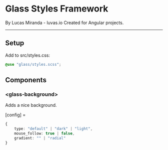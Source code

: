 # Glass Styles Framework
By Lucas Miranda - luvas.io
Created for Angular projects.

---

## Setup

Add to src/styles.css:
```scss
@use "glass/styles.scss";
```

## Components

### \<glass-background>
Adds a nice background.

[config] =
```typescript
{
    type: "default" | "dark" | "light",
    mouse_follow: true | false,
    gradient: "" | "radial"
}
```



